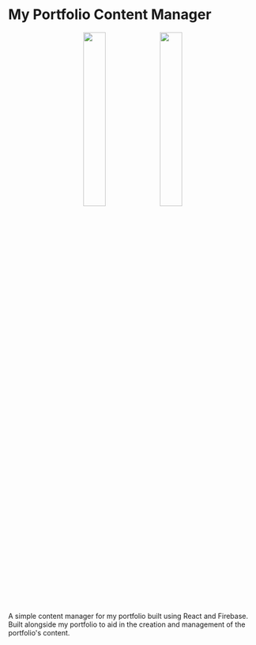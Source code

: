 # My Portfolio Content Manager
<div align="center">
<a href="https://reactjs.org">
 <img src="https://upload.wikimedia.org/wikipedia/commons/thumb/a/a7/React-icon.svg/1200px-React-icon.svg.png" width="30%" /></a>
<a href="https://firebase.google.com">
  <img src="https://cdn.dribbble.com/users/528264/screenshots/3140440/firebase_logo.png" width="30%" /></a>
</div>
A simple content manager for my portfolio built using React and Firebase. Built alongside my portfolio to aid in the creation and management of the portfolio's content.